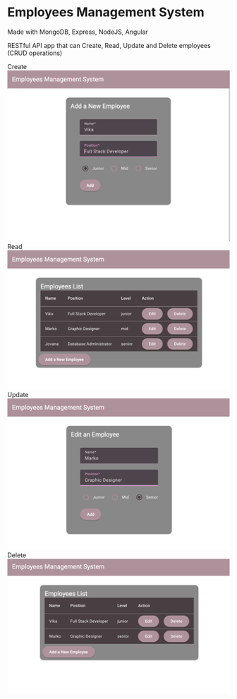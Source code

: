 # Employees Management System

Made with MongoDB, Express, NodeJS, Angular

RESTful API app that can Create, Read, Update and Delete employees
(CRUD operations)

Create
![Description](sc1.png)
Read
![Description](sc2.png)
Update
![Description](sc3.png)
Delete
![Description](sc4.png)
